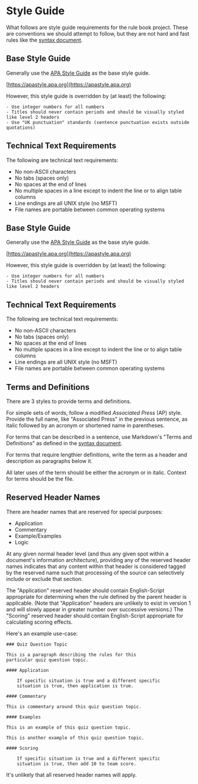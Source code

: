 # Style Guide

What follows are style guide requirements for the rule book project. These are conventions we should attempt to follow, but they are not hard and fast rules like the [syntax document](syntax.md).

## Base Style Guide

Generally use the [APA Style Guide](https://apastyle.apa.org) as the base style guide.

[https://apastyle.apa.org](https://apastyle.apa.org)

However, this style guide is overridden by (at least) the following:

    - Use integer numbers for all numbers
    - Titles should never contain periods and should be visually styled like level 2 headers
    - Use "UK punctuation" standards (sentence punctuation exists outside quotations)

## Technical Text Requirements

The following are technical text requirements:

- No non-ASCII characters
- No tabs (spaces only)
- No spaces at the end of lines
- No multiple spaces in a line except to indent the line or to align table columns
- Line endings are all UNIX style (no MSFT)
- File names are portable between common operating systems

## Base Style Guide

Generally use the [APA Style Guide](https://apastyle.apa.org) as the base style guide.

[https://apastyle.apa.org](https://apastyle.apa.org)

However, this style guide is overridden by (at least) the following:

    - Use integer numbers for all numbers
    - Titles should never contain periods and should be visually styled like level 2 headers

## Technical Text Requirements

The following are technical text requirements:

- No non-ASCII characters
- No tabs (spaces only)
- No spaces at the end of lines
- No multiple spaces in a line except to indent the line or to align table columns
- Line endings are all UNIX style (no MSFT)
- File names are portable between common operating systems

## Terms and Definitions

There are 3 styles to provide terms and definitions.

For simple sets of words, follow a modified *Associated Press* (AP) style. Provide the full name, like "Associated Press" in the previous sentence, as italic followed by an acronym or shortened name in parentheses.

For terms that can be described in a sentence, use Markdown's "Terms and Definitions" as defined in the [syntax document](syntax.md).

For terms that require lengthier definitions, write the term as a header and description as paragraphs below it.

All later uses of the term should be either the acronym or in italic. Context for terms should be the file.

## Reserved Header Names

There are header names that are reserved for special purposes:

- Application
- Commentary
- Example/Examples
- Logic

At any given normal header level (and thus any given spot within a document's information architecture), providing any of the reserved header names indicates that any content within that header is considered tagged by the reserved name such that processing of the source can selectively include or exclude that section.

The "Application" reserved header should contain English-Script appropriate for determining when the rule defined by the parent header is applicable. (Note that "Application" headers are unlikely to exist in version 1 and will slowly appear in greater number over successive versions.) The "Scoring" reserved header should contain English-Script appropriate for calculating scoring effects.

Here's an example use-case:

    ### Quiz Question Topic

    This is a paragraph describing the rules for this
    particular quiz question topic.

    #### Application

        If specific situation is true and a different specific
        situation is true, then application is true.

    #### Commentary

    This is commentary around this quiz question topic.

    #### Examples

    This is an example of this quiz question topic.

    This is another example of this quiz question topic.

    #### Scoring

        If specific situation is true and a different specific
        situation is true, then add 10 to team score.

It's unlikely that all reserved header names will apply.
